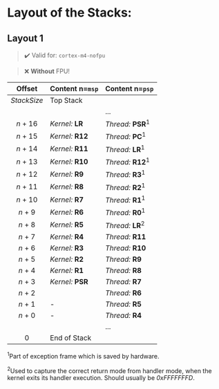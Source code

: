 # Layout of the Stacks:
##  Layout 1
>:heavy_check_mark: Valid for: `cortex-m4-nofpu`

>:x: **Without** FPU!

|Offset|Content n=`msp`|Content n=`psp`|
|:---:|:---|:---|
| *StackSize* | Top Stack||
|||...|
| *n* + 16 |*Kernel:* **LR**| *Thread:* **PSR**<sup>1</sup> |
| *n* + 15 |*Kernel:* **R12**|*Thread:* **PC**<sup>1</sup> |
| *n* + 14 |*Kernel:* **R11**|*Thread:* **LR**<sup>1</sup> |
| *n* + 13 |*Kernel:* **R10**|*Thread:* **R12**<sup>1</sup> |
| *n* + 12 |*Kernel:* **R9**|*Thread:* **R3**<sup>1</sup> |
| *n* + 11 |*Kernel:* **R8**|*Thread:* **R2**<sup>1</sup> |
| *n* + 10 |*Kernel:* **R7**|*Thread:* **R1**<sup>1</sup> |
| *n* + 9 |*Kernel:* **R6**|*Thread:* **R0**<sup>1</sup> |
| *n* + 8 |*Kernel:* **R5**|*Thread:* **LR**<sup>2</sup> |
| *n* + 7 |*Kernel:* **R4**|*Thread:* **R11** |
| *n* + 6 |*Kernel:* **R3**|*Thread:* **R10** |
| *n* + 5 |*Kernel:* **R2**|*Thread:* **R9** |
| *n* + 4 |*Kernel:* **R1**|*Thread:* **R8** |
| *n* + 3 |*Kernel:* **PSR**|*Thread:* **R7** |
| *n* + 2 ||*Thread:* **R6** |
| *n* + 1 |-|*Thread:* **R5** |
| *n* + 0 |-|*Thread:* **R4** |
|||...|
| 0 | End of Stack||

<sup>1</sup>Part of exception frame which is saved by hardware.

<sup>2</sup>Used to capture the correct return mode from handler mode, when the kernel exits its handler execution. Should usually be *0xFFFFFFFD*.